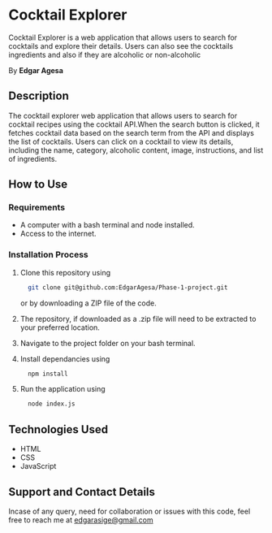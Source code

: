 # Cocktail Explorer
Cocktail Explorer is a web application that allows users to search for cocktails and explore their details. Users can also see the cocktails ingredients and also if they are alcoholic or non-alcoholic

By **Edgar Agesa**

## Description
 The cocktail explorer web application that allows users to search for cocktail recipes using the cocktail API.When the search button is clicked, it fetches cocktail data based on the search term from the API and displays the list of cocktails. Users can click on a cocktail to view its details, including the name, category, alcoholic content, image, instructions, and list of ingredients.

## How to Use

### Requirements

* A computer with a bash terminal and node installed.
* Access to the internet.

### Installation Process
1. Clone this repository using

    ```bash
      git clone git@github.com:EdgarAgesa/Phase-1-project.git
    ```

    or by downloading a ZIP file of the code.
  
2. The repository, if downloaded as a .zip file will need to be extracted to your preferred location.

3. Navigate to the project folder on your bash terminal.

4. Install dependancies using

    ```bash
      npm install
    ```

5. Run the application using

    ```bash
      node index.js
    ```

## Technologies Used
* HTML
* CSS
* JavaScript

## Support and Contact Details

Incase of any query, need for collaboration or issues with this code, feel free to reach me at <edgarasige@gmail.com>
